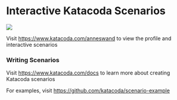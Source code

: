 # Interactive Katacoda Scenarios

[![](http://shields.katacoda.com/katacoda/anneswand/count.svg)](https://www.katacoda.com/anneswand "Get your profile on Katacoda.com")

Visit https://www.katacoda.com/anneswand to view the profile and interactive scenarios

### Writing Scenarios
Visit https://www.katacoda.com/docs to learn more about creating Katacoda scenarios

For examples, visit https://github.com/katacoda/scenario-example

